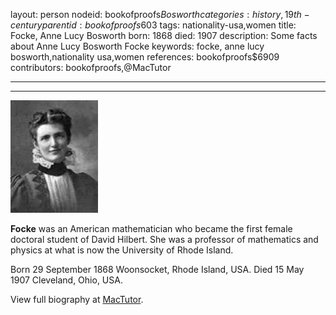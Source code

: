 layout: person
nodeid: bookofproofs$Bosworth
categories: history,19th-century
parentid: bookofproofs$603
tags: nationality-usa,women
title: Focke, Anne Lucy Bosworth
born: 1868
died: 1907
description: Some facts about Anne Lucy Bosworth Focke
keywords: focke, anne lucy bosworth,nationality usa,women
references: bookofproofs$6909
contributors: bookofproofs,@MacTutor

---


---

![Bosworth.jpg](https://github.com/bookofproofs/bookofproofs.github.io/blob/main/_sources/_assets/images/portraits/Bosworth.jpg?raw=true)

**Focke** was an American mathematician who became the first female doctoral student of David Hilbert. She was a professor of mathematics and physics at what is now the University of Rhode Island.

Born 29 September 1868 Woonsocket, Rhode Island, USA. Died 15 May 1907 Cleveland, Ohio, USA.


View full biography at [MacTutor](https://mathshistory.st-andrews.ac.uk/Biographies/Bosworth/).